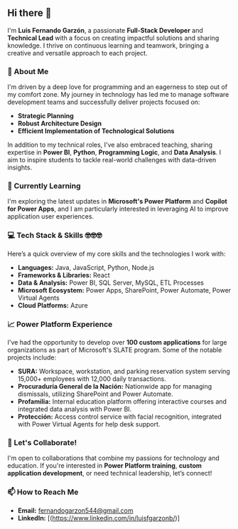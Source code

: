 ## Hi there 👋

I'm **Luis Fernando Garzón**, a passionate **Full-Stack Developer** and **Technical Lead** with a focus on creating impactful solutions and sharing knowledge. I thrive on continuous learning and teamwork, bringing a creative and versatile approach to each project.

### 🚀 About Me
I'm driven by a deep love for programming and an eagerness to step out of my comfort zone. My journey in technology has led me to manage software development teams and successfully deliver projects focused on:
- **Strategic Planning**
- **Robust Architecture Design**
- **Efficient Implementation of Technological Solutions**

In addition to my technical roles, I've also embraced teaching, sharing expertise in **Power BI**, **Python**, **Programming Logic**, and **Data Analysis**. I aim to inspire students to tackle real-world challenges with data-driven insights.

### 🌱 Currently Learning
I'm exploring the latest updates in **Microsoft's Power Platform** and **Copilot for Power Apps**, and I am particularly interested in leveraging AI to improve application user experiences.

### 💻 Tech Stack & Skills  🤓🤓🤓
Here’s a quick overview of my core skills and the technologies I work with:

- **Languages:** Java, JavaScript, Python, Node.js
- **Frameworks & Libraries:** React
- **Data & Analysis:** Power BI, SQL Server, MySQL, ETL Processes
- **Microsoft Ecosystem:** Power Apps, SharePoint, Power Automate, Power Virtual Agents
- **Cloud Platforms:** Azure

### 📈 Power Platform Experience 
I've had the opportunity to develop over **100 custom applications** for large organizations as part of Microsoft's SLATE program. Some of the notable projects include:
- **SURA:** Workspace, workstation, and parking reservation system serving 15,000+ employees with 12,000 daily transactions.
- **Procuraduría General de la Nación:** Nationwide app for managing dismissals, utilizing SharePoint and Power Automate.
- **Profamilia:** Internal education platform offering interactive courses and integrated data analysis with Power BI.
- **Protección:** Access control service with facial recognition, integrated with Power Virtual Agents for help desk support.

### 👥 Let's Collaborate!
I'm open to collaborations that combine my passions for technology and education. If you're interested in **Power Platform training**, **custom application development**, or need technical leadership, let’s connect!

### 📫 How to Reach Me
- **Email:** [fernandogarzon544@gmail.com](mailto:fernandogarzon544@gmail.com)
- **LinkedIn:** [(https://www.linkedin.com/in/luisfgarzonb/)] 

